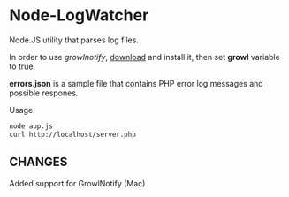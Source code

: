 Node-LogWatcher
===============

Node.JS utility that parses log files.

In order to use *growlnotify*, [download](http://growl.info/downloads#generaldownloads) and install it, then set __growl__ variable to true.

**errors.json** is a sample file that contains PHP error log messages and possible respones.

Usage:

```bash
node app.js
curl http://localhost/server.php
```

## CHANGES

Added support for GrowlNotify (Mac)
